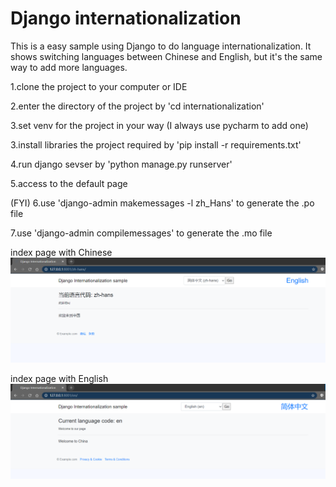 # Django internationalization

This is a easy sample using Django to do language internationalization. It shows switching languages between Chinese and English, but it's the same way to add more languages.

1.clone the project to your computer or IDE

2.enter the directory of the project by 'cd internationalization'

3.set venv for the project in your way (I always use pycharm to add one)

3.install libraries the project required by 
'pip install -r requirements.txt'

4.run django sevser by 
'python manage.py runserver'

5.access to the default page

(FYI)
6.use 'django-admin makemessages -l zh_Hans' to generate the .po file

7.use 'django-admin compilemessages' to generate the .mo file

index page with Chinese
![image](https://github.com/LeiLazarov/images/blob/master/internationalization/Chinese.jpg)

index page with English
![image](https://github.com/LeiLazarov/images/blob/master/internationalization/English.jpg)
